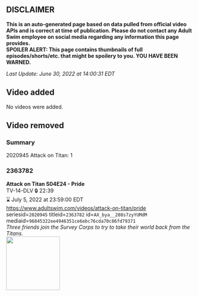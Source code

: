 ## DISCLAIMER
**This is an auto-generated page based on data pulled from official video APIs and is correct at time of publication. Please do not contact any Adult Swim employee on social media regarding any information this page provides.**  
**SPOILER ALERT: This page contains thumbnails of full episodes/shorts/etc. that might be spoilery to you. YOU HAVE BEEN WARNED.**  

_Last Update: June 30, 2022 at 14:00:31 EDT_
## Video added
No videos were added.  
## Video removed
### Summary
2020945 Attack on Titan: 1  
### 2363782
**Attack on Titan S04E24 - Pride**  
TV-14-DLV 🔒 22:39  
⌛ July 5, 2022 at 23:59:00 EDT  
https://www.adultswim.com/videos/attack-on-titan/pride  
seriesid=`2020945` titleid=`2363782` id=`AX_bya__208s7zyYUMdM` mediaid=`96845322ee4946351ce6ebc76cda70c86fd79371`  
_Three friends join the Survey Corps to try to take their world back from the Titans._  
<a href="https://media.cdn.adultswim.com/uploads/20220330/thumbnails/2_22330134467-AttackOnTitan_083_Pride.png"><img src="https://media.cdn.adultswim.com/uploads/20220330/thumbnails/2_22330134467-AttackOnTitan_083_Pride.png" height="144px" /></a>
